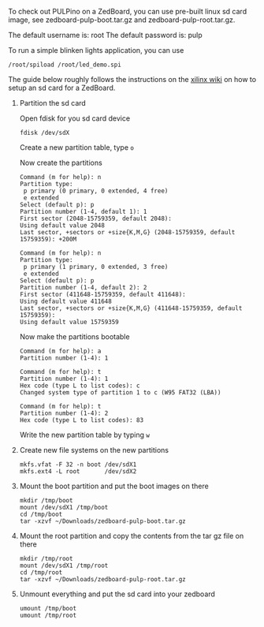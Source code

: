 To check out PULPino on a ZedBoard, you can use pre-built linux sd card image, see
zedboard-pulp-boot.tar.gz and zedboard-pulp-root.tar.gz.

The default username is: root
The default password is: pulp


To run a simple blinken lights application, you can use

    /root/spiload /root/led_demo.spi



The guide below roughly follows the instructions on the [xilinx
wiki](http://www.wiki.xilinx.com/Prepare+Boot+Medium) on how to setup an sd
card for a ZedBoard.

1. Partition the sd card

   Open fdisk for you sd card device

       fdisk /dev/sdX

   Create a new partition table, type `o`

   Now create the partitions

       Command (m for help): n
       Partition type:
        p primary (0 primary, 0 extended, 4 free)
        e extended
       Select (default p): p
       Partition number (1-4, default 1): 1
       First sector (2048-15759359, default 2048):
       Using default value 2048
       Last sector, +sectors or +size{K,M,G} (2048-15759359, default 15759359): +200M

       Command (m for help): n
       Partition type:
        p primary (1 primary, 0 extended, 3 free)
        e extended
       Select (default p): p
       Partition number (1-4, default 2): 2
       First sector (411648-15759359, default 411648):
       Using default value 411648
       Last sector, +sectors or +size{K,M,G} (411648-15759359, default 15759359):
       Using default value 15759359


   Now make the partitions bootable

       Command (m for help): a
       Partition number (1-4): 1

       Command (m for help): t
       Partition number (1-4): 1
       Hex code (type L to list codes): c
       Changed system type of partition 1 to c (W95 FAT32 (LBA))

       Command (m for help): t
       Partition number (1-4): 2
       Hex code (type L to list codes): 83


   Write the new partition table by typing `w`


2. Create new file systems on the new partitions

       mkfs.vfat -F 32 -n boot /dev/sdX1
       mkfs.ext4 -L root       /dev/sdX2


3. Mount the boot partition and put the boot images on there

       mkdir /tmp/boot
       mount /dev/sdX1 /tmp/boot
       cd /tmp/boot
       tar -xzvf ~/Downloads/zedboard-pulp-boot.tar.gz

4. Mount the root partition and copy the contents from the tar gz file on there

       mkdir /tmp/root
       mount /dev/sdX1 /tmp/root
       cd /tmp/root
       tar -xzvf ~/Downloads/zedboard-pulp-root.tar.gz

5. Unmount everything and put the sd card into your zedboard

       umount /tmp/boot
       umount /tmp/root
